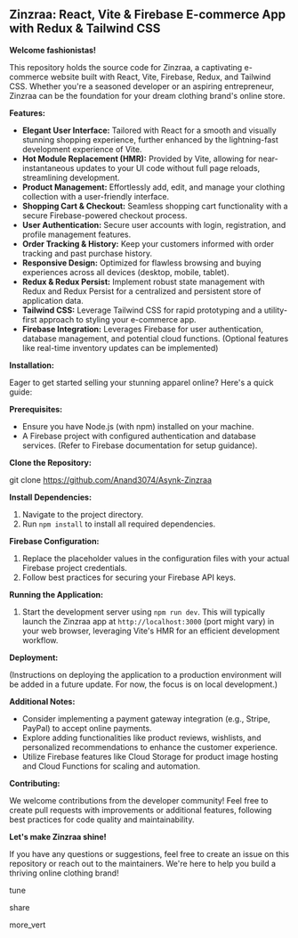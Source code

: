 ## Zinzraa: React, Vite & Firebase E-commerce App with Redux & Tailwind CSS

**Welcome fashionistas!**

This repository holds the source code for Zinzraa, a captivating e-commerce website built with React, Vite, Firebase, Redux, and Tailwind CSS. Whether you're a seasoned developer or an aspiring entrepreneur, Zinzraa can be the foundation for your dream clothing brand's online store.

**Features:**

* **Elegant User Interface:**  Tailored with React for a smooth and visually stunning shopping experience, further enhanced by the lightning-fast development experience of Vite.
* **Hot Module Replacement (HMR):** Provided by Vite, allowing for near-instantaneous updates to your UI code without full page reloads, streamlining development.
* **Product Management:** Effortlessly add, edit, and manage your clothing collection with a user-friendly interface.
* **Shopping Cart & Checkout:** Seamless shopping cart functionality with a secure Firebase-powered checkout process.
* **User Authentication:** Secure user accounts with login, registration, and profile management features.
* **Order Tracking & History:** Keep your customers informed with order tracking and past purchase history.
* **Responsive Design:** Optimized for flawless browsing and buying experiences across all devices (desktop, mobile, tablet).
* **Redux & Redux Persist:** Implement robust state management with Redux and Redux Persist for a centralized and persistent store of application data.
* **Tailwind CSS:** Leverage Tailwind CSS for rapid prototyping and a utility-first approach to styling your e-commerce app.
* **Firebase Integration:** Leverages Firebase for user authentication, database management, and potential cloud functions. (Optional features like real-time inventory updates can be implemented)

**Installation:**

Eager to get started selling your stunning apparel online? Here's a quick guide:

**Prerequisites:**

* Ensure you have Node.js (with npm) installed on your machine.
* A Firebase project with configured authentication and database services. (Refer to Firebase documentation for setup guidance).

**Clone the Repository:**

git clone https://github.com/Anand3074/Asynk-Zinzraa


**Install Dependencies:**

1. Navigate to the project directory.
2. Run `npm install` to install all required dependencies.

**Firebase Configuration:**

1. Replace the placeholder values in the configuration files with your actual Firebase project credentials.
2. Follow best practices for securing your Firebase API keys.

**Running the Application:**

1. Start the development server using `npm run dev`. This will typically launch the Zinzraa app at `http://localhost:3000` (port might vary) in your web browser, leveraging Vite's HMR for an efficient development workflow.

**Deployment:**

(Instructions on deploying the application to a production environment will be added in a future update. For now, the focus is on local development.)

**Additional Notes:**

* Consider implementing a payment gateway integration (e.g., Stripe, PayPal) to accept online payments.
* Explore adding functionalities like product reviews, wishlists, and personalized recommendations to enhance the customer experience.
* Utilize Firebase features like Cloud Storage for product image hosting and Cloud Functions for scaling and automation.

**Contributing:**

We welcome contributions from the developer community! Feel free to create pull requests with improvements or additional features, following best practices for code quality and maintainability.

**Let's make Zinzraa shine!**

If you have any questions or suggestions, feel free to create an issue on this repository or reach out to the maintainers. We're here to help you build a thriving online clothing brand!



tune

share


more_vert
